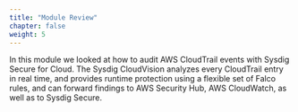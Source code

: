 ```yaml
---
title: "Module Review"
chapter: false
weight: 5
---
```


In this module we looked at how to audit AWS CloudTrail events with Sysdig Secure for Cloud. The Sysdig CloudVision analyzes every CloudTrail entry in real time, and provides runtime protection using a flexible set of Falco rules, and can forward findings to AWS Security Hub, AWS CloudWatch, as well as to Sysdig Secure.
